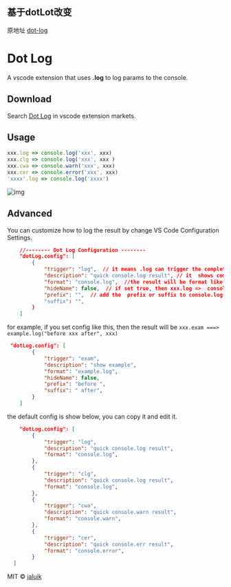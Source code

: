 ## 基于dotLot改变
原地址 [dot-log](https://github.com/jaluik/dot-log)


# Dot Log

A vscode extension that uses **.log** to log params to the console.

## Download

Search [Dot Log](https://marketplace.visualstudio.com/items?itemName=jaluik.dot-log) in vscode extension markets.

## Usage

```javascript
xxx.log => console.log('xxx', xxx)
xxx.clg => console.log('xxx', xxx )
xxx.cwa => console.warn('xxx', xxx)
xxx.cer => console.error('xxx', xxx)
'xxxx'.log => console.log('xxxx')
```

![img](https://raw.githubusercontent.com/jaluik/dot-log/master/public/show.gif)

## Advanced

You can customize how to log the result by change VS Code Configuration Settings.

```json
    //-------- Dot Log Configuration --------
    "dotLog.config": [
        {
            "trigger": "log",  // it means .log can trigger the completion.
            "description": "quick console.log result", // it  shows completion description when triggered.
            "format": "console.log",  //the result will be format like "console.log('xxx', xxx)"
            "hideName": false,  // if set true, then xxx.log =>  console.(xxx);
            "prefix": "",  // add the  prefix or suffix to console.log(`${prefix}xxx ${suffix}`, xxx)
            "suffix": "",
        }
    ]
```

for example, if you set config like this, then the result will be `xxx.exam ===> example.log("before xxx after", xxx)`

```json
 "dotLog.config": [
        {
            "trigger": "exam",
            "description": "show example",
            "format": "example.log",
            "hideName": false,
            "prefix": "before ",
            "suffix": " after",
        }
    ]

```

the default config is show below, you can copy it and edit it.

```json
    "dotLog.config": [
        {
            "trigger": "log",
            "description": "quick console.log result",
            "format": "console.log",
        },
        {
            "trigger": "clg",
            "description": "quick console.log result",
            "format": "console.log",
        },
        {
            "trigger": "cwa",
            "description": "quick console.warn result",
            "format": "console.warn",
        },
        {
            "trigger": "cer",
            "description": "quick console.err result",
            "format": "console.error",
        }
  ]
```

MIT © [jaluik](https://github.com/jaluik)
